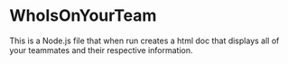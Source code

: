 # WhoIsOnYourTeam
This is a Node.js file that when run creates a html doc that displays all of your teammates and their respective information.
